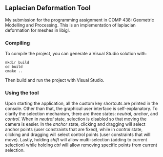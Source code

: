 ## Laplacian Deformation Tool

My submission for the programming assignment in COMP 438: Geometric Modelling and Processing.
This is an implementation of laplacian deformation for meshes in libigl.

### Compiling

To compile the project, you can generate a Visual Studio solution with:

```
mkdir build
cd build
cmake ..
```

Then build and run the project with Visual Studio.

### Using the tool

Upon starting the application, all the custom key shortcuts are printed in the console. Other than that, the graphical user interface is self-explanatory. To clarify the selection mechanism, there are three states: *neutral*, *anchor*, and *control*. When in *neutral* state, selection is disabled so that moving the camera is easier. In the *anchor* state, clicking and dragging will select anchor points (user constraints that are fixed), while in *control* state, clicking and dragging will select control points (user constraints that will move). Lastly, holding *shift* will allow multi-selection (adding to current selection) while holding *ctrl* will allow removing specific points from current selection.
